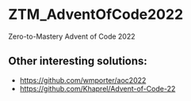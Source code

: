 # ZTM_AdventOfCode2022
Zero-to-Mastery Advent of Code 2022

## Other interesting solutions:
- https://github.com/wmporter/aoc2022
- https://github.com/Khaprel/Advent-of-Code-22